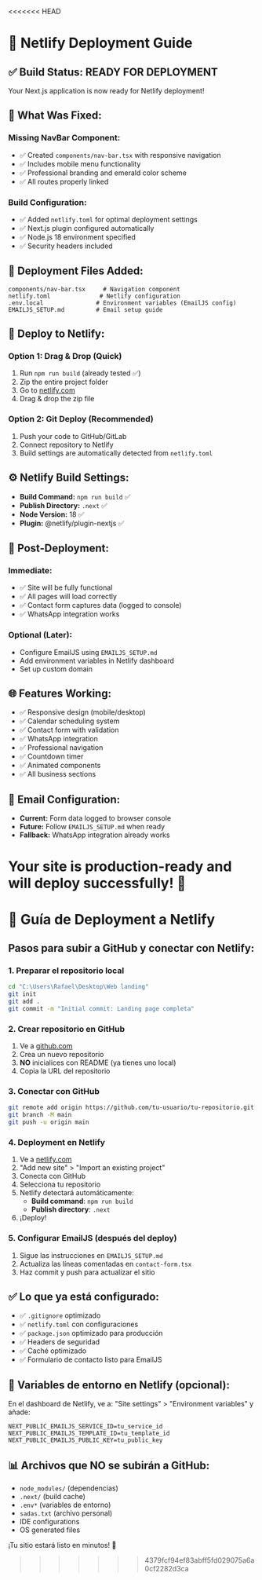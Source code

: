 <<<<<<< HEAD
# 🚀 Netlify Deployment Guide

## ✅ Build Status: READY FOR DEPLOYMENT

Your Next.js application is now ready for Netlify deployment!

## 🔧 What Was Fixed:

### **Missing NavBar Component:**
- ✅ Created `components/nav-bar.tsx` with responsive navigation
- ✅ Includes mobile menu functionality
- ✅ Professional branding and emerald color scheme
- ✅ All routes properly linked

### **Build Configuration:**
- ✅ Added `netlify.toml` for optimal deployment settings
- ✅ Next.js plugin configured automatically
- ✅ Node.js 18 environment specified
- ✅ Security headers included

## 📁 Deployment Files Added:
```
components/nav-bar.tsx     # Navigation component
netlify.toml              # Netlify configuration
.env.local               # Environment variables (EmailJS config)
EMAILJS_SETUP.md         # Email setup guide
```

## 🚀 Deploy to Netlify:

### **Option 1: Drag & Drop (Quick)**
1. Run `npm run build` (already tested ✅)
2. Zip the entire project folder
3. Go to [netlify.com](https://netlify.com)
4. Drag & drop the zip file

### **Option 2: Git Deploy (Recommended)**
1. Push your code to GitHub/GitLab
2. Connect repository to Netlify
3. Build settings are automatically detected from `netlify.toml`

## ⚙️ Netlify Build Settings:
- **Build Command:** `npm run build` ✅
- **Publish Directory:** `.next` ✅
- **Node Version:** 18 ✅
- **Plugin:** @netlify/plugin-nextjs ✅

## 🔧 Post-Deployment:

### **Immediate:**
- ✅ Site will be fully functional
- ✅ All pages will load correctly
- ✅ Contact form captures data (logged to console)
- ✅ WhatsApp integration works

### **Optional (Later):**
- Configure EmailJS using `EMAILJS_SETUP.md`
- Add environment variables in Netlify dashboard
- Set up custom domain

## 🌐 Features Working:
- ✅ Responsive design (mobile/desktop)
- ✅ Calendar scheduling system
- ✅ Contact form with validation
- ✅ WhatsApp integration
- ✅ Professional navigation
- ✅ Countdown timer
- ✅ Animated components
- ✅ All business sections

## 📧 Email Configuration:
- **Current:** Form data logged to browser console
- **Future:** Follow `EMAILJS_SETUP.md` when ready
- **Fallback:** WhatsApp integration already works

Your site is production-ready and will deploy successfully! 🎉
=======
# 🚀 Guía de Deployment a Netlify

## Pasos para subir a GitHub y conectar con Netlify:

### 1. Preparar el repositorio local
```bash
cd "C:\Users\Rafael\Desktop\Web landing"
git init
git add .
git commit -m "Initial commit: Landing page completa"
```

### 2. Crear repositorio en GitHub
1. Ve a [github.com](https://github.com)
2. Crea un nuevo repositorio
3. **NO** inicialices con README (ya tienes uno local)
4. Copia la URL del repositorio

### 3. Conectar con GitHub
```bash
git remote add origin https://github.com/tu-usuario/tu-repositorio.git
git branch -M main
git push -u origin main
```

### 4. Deployment en Netlify
1. Ve a [netlify.com](https://netlify.com)
2. "Add new site" > "Import an existing project"
3. Conecta con GitHub
4. Selecciona tu repositorio
5. Netlify detectará automáticamente:
   - **Build command**: `npm run build`
   - **Publish directory**: `.next`
6. ¡Deploy!

### 5. Configurar EmailJS (después del deploy)
1. Sigue las instrucciones en `EMAILJS_SETUP.md`
2. Actualiza las líneas comentadas en `contact-form.tsx`
3. Haz commit y push para actualizar el sitio

## ✅ Lo que ya está configurado:

- ✅ `.gitignore` optimizado
- ✅ `netlify.toml` con configuraciones
- ✅ `package.json` optimizado para producción
- ✅ Headers de seguridad
- ✅ Caché optimizado
- ✅ Formulario de contacto listo para EmailJS

## 🔧 Variables de entorno en Netlify (opcional):

En el dashboard de Netlify, ve a:
"Site settings" > "Environment variables" y añade:

```
NEXT_PUBLIC_EMAILJS_SERVICE_ID=tu_service_id
NEXT_PUBLIC_EMAILJS_TEMPLATE_ID=tu_template_id  
NEXT_PUBLIC_EMAILJS_PUBLIC_KEY=tu_public_key
```

## 📊 Archivos que NO se subirán a GitHub:

- `node_modules/` (dependencias)
- `.next/` (build cache)
- `.env*` (variables de entorno)
- `sadas.txt` (archivo personal)
- IDE configurations
- OS generated files

¡Tu sitio estará listo en minutos! 🎉
>>>>>>> 4379fcf94ef83abff5fd029075a6a0cf2282d3ca
